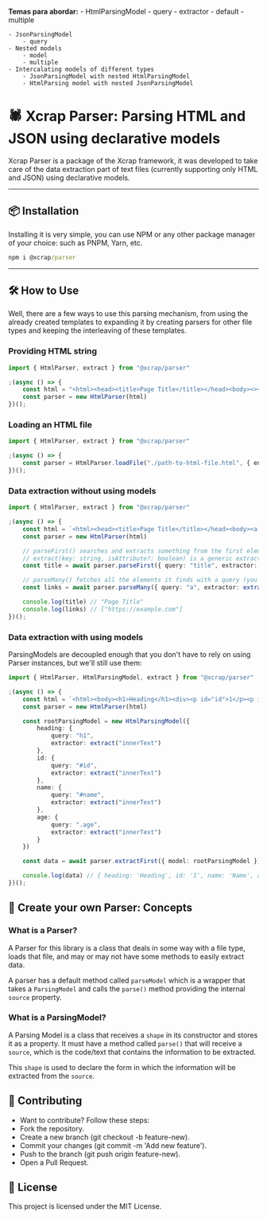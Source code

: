 **Temas para abordar:**
    - HtmlParsingModel
        - query
        - extractor
        - default
        - multiple

    - JsonParsingModel
        - query
    - Nested models
        - model
        - multiple
    - Intercalating models of different types
        - JsonParsingModel with nested HtmlParsingModel
        - HtmlParsing model with nested JsonParsingModel

# 🕷️ Xcrap Parser: Parsing HTML and JSON using declarative models

Xcrap Parser is a package of the Xcrap framework, it was developed to take care of the data extraction part of text files (currently supporting only HTML and JSON) using declarative models.

---

## 📦 Installation

Installing it is very simple, you can use NPM or any other package manager of your choice: such as PNPM, Yarn, etc.

```cmd
npm i @xcrap/parser
```

---

## 🛠️ How to Use

Well, there are a few ways to use this parsing mechanism, from using the already created templates to expanding it by creating parsers for other file types and keeping the interleaving of these templates.

### Providing HTML string

```ts
import { HtmlParser, extract } from "@xcrap/parser"

;(async () => {
    const html = "<html><head><title>Page Title</title></head><body><><></body></html>"
    const parser = new HtmlParser(html)
})();
```

### Loading an HTML file

```ts
import { HtmlParser, extract } from "@xcrap/parser"

;(async () => {
    const parser = HtmlParser.loadFile("./path-to-html-file.html", { encoding: "utf-8" }) // Returns an instance of HtmlParser
})();

```

### Data extraction without using models

```ts
import { HtmlParser, extract } from "@xcrap/parser"

;(async () => {
    const html = `<html><head><title>Page Title</title></head><body><a href="https://example.com">Link</a></body></html>`
    const parser = new HtmlParser(html)

    // parseFirst() searches and extracts something from the first element found
    // extract(key: string, isAttribute?: boolean) is a generic extraction function, you can use some that are already created and ready to use by importing them from the same location :)
    const title = await parser.parseFirst({ query: "title", extractor: extract("innerText") })

    // parseMany() fetches all the elements it finds with a query (you can limit the number of results) and uses the extractor to grab the data
    const links = await parser.parseMany({ query: "a", extractor: extract("href", true) })

    console.log(title) // "Page Title"
    console.log(links) // ["https://example.com"]
})();
```

### Data extraction with using models

ParsingModels are decoupled enough that you don't have to rely on using Parser instances, but we'll still use them:

```ts
import { HtmlParser, HtmlParsingModel, extract } from "@xcrap/parser"

;(async () => {
    const html = `<html><body><h1>Heading</h1><div><p id="id">1</p><p id="name">Name</p><p class="age">23</p></div></body></html>`
    const parser = new HtmlParser(html)

    const rootParsingModel = new HtmlParsingModel({
        heading: {
            query: "h1",
            extractor: extract("innerText")
        },
        id: {
            query: "#id",
            extractor: extract("innerText")
        },
        name: {
            query: "#name",
            extractor: extract("innerText")
        },
        age: {
            query: ".age",
            extractor: extract("innerText")
        }
    })

    const data = await parser.extractFirst({ model: rootParsingModel })

    console.log(data) // { heading: 'Heading', id: '1', name: 'Name', age: '23' }
})();
```

## 🧠 Create your own Parser: Concepts

### What is a Parser?

A Parser for this library is a class that deals in some way with a file type, loads that file, and may or may not have some methods to easily extract data.

A parser has a default method called `parseModel` which is a wrapper that takes a `ParsingModel` and calls the `parse()` method providing the internal `source` property.

### What is a ParsingModel?

A Parsing Model is a class that receives a `shape` in its constructor and stores it as a property. It must have a method called `parse()` that will receive a `source`, which is the code/text that contains the information to be extracted.

This `shape` is used to declare the form in which the information will be extracted from the `source`.

## 🤝 Contributing

- Want to contribute? Follow these steps:
- Fork the repository.
- Create a new branch (git checkout -b feature-new).
- Commit your changes (git commit -m 'Add new feature').
- Push to the branch (git push origin feature-new).
- Open a Pull Request.

## 📝 License

This project is licensed under the MIT License.